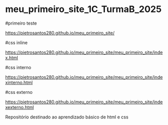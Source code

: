 # meu_primeiro_site_1C_TurmaB_2025

#primeiro teste

https://pietrosantos280.github.io/meu_primeiro_site/

#css inline

https://pietrosantos280.github.io/meu_primeiro_site/meu_primeiro_site/index.html

#css interno

https://pietrosantos280.github.io/meu_primeiro_site/meu_primeiro_site/indexinterno.html


#css externo

https://pietrosantos280.github.io/meu_primeiro_site/meu_primeiro_site/indexexterno.html

Repositório destinado ao aprendizado básico de html e css
